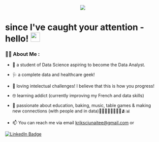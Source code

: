 <div id="header" align="center">
  <img src="https://media.giphy.com/media/JWuBH9rCO2uZuHBFpm/giphy.gif"/>
</div>

<h1 align = "centre">
  since I've caught your attention - hello!
  <img src="https://media.giphy.com/media/hvRJCLFzcasrR4ia7z/giphy.gif" width="30px"/>
</h1>

### :woman_technologist: About Me :
- :telescope: a student of Data Science aspiring to become the Data Analyst.
- :stethoscope: a complete data and healthcare geek!
- :brain: loving intelectual challenges! I believe that this is how you progress!
- :nerd_face: learning addict (currently improving my French and data skills)
- :exploding_head: passionate about education, baking, music, table games & making new connections (with people and in data)👩🏼‍🏫👩🏼‍🍳🎻🎲🫂📊

- :mailbox: You can reach me via email kriksciunaitee@gmail.com or
<div id="badges">
  <a href="https://www.linkedin.com/in/erika-krik%C5%A1%C4%8Di%C5%ABnait%C4%97-a8bb46203/">
    <img src="https://img.shields.io/badge/LinkedIn-blue?style=for-the-badge&logo=linkedin&logoColor=white" alt="LinkedIn Badge"/>
  </a>
</div>
